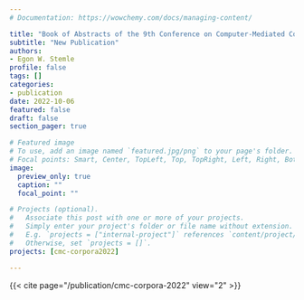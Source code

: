 ```yaml
---
# Documentation: https://wowchemy.com/docs/managing-content/

title: "Book of Abstracts of the 9th Conference on Computer-Mediated Communication (CMC) and Social Media Corpora (CMC2022)"
subtitle: "New Publication"
authors:
- Egon W. Stemle
profile: false
tags: []
categories:
- publication
date: 2022-10-06
featured: false
draft: false
section_pager: true

# Featured image
# To use, add an image named `featured.jpg/png` to your page's folder.
# Focal points: Smart, Center, TopLeft, Top, TopRight, Left, Right, BottomLeft, Bottom, BottomRight.
image:
  preview_only: true
  caption: ""
  focal_point: ""

# Projects (optional).
#   Associate this post with one or more of your projects.
#   Simply enter your project's folder or file name without extension.
#   E.g. `projects = ["internal-project"]` references `content/project/deep-learning/index.md`.
#   Otherwise, set `projects = []`.
projects: [cmc-corpora2022]

---
```


{{< cite page="/publication/cmc-corpora-2022" view="2" >}}
